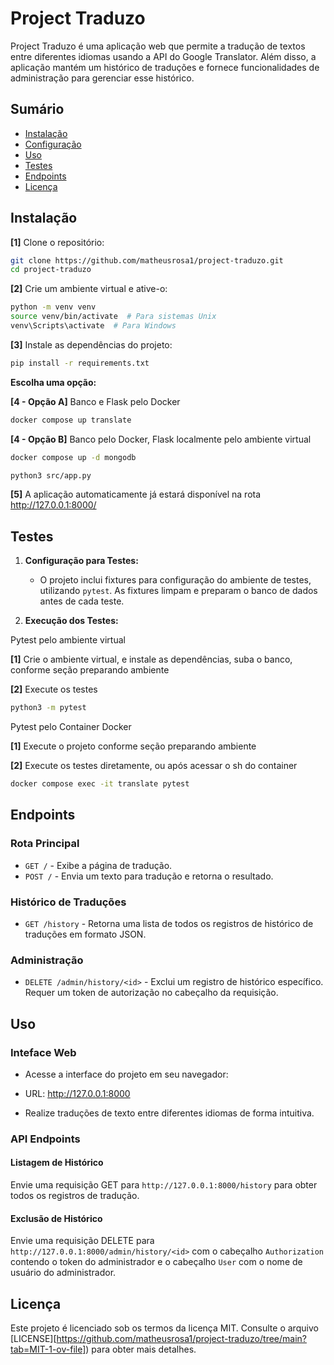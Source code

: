 # Project Traduzo

Project Traduzo é uma aplicação web que permite a tradução de textos entre diferentes idiomas usando a API do Google Translator. Além disso, a aplicação mantém um histórico de traduções e fornece funcionalidades de administração para gerenciar esse histórico.

## Sumário

- [Instalação](#instalação)
- [Configuração](#configuração)
- [Uso](#uso)
- [Testes](#testes)
- [Endpoints](#endpoints)
- [Licença](#licença)

## Instalação

**[1]** Clone o repositório:

```bash
git clone https://github.com/matheusrosa1/project-traduzo.git
cd project-traduzo
```

**[2]** Crie um ambiente virtual e ative-o:

```bash
python -m venv venv
source venv/bin/activate  # Para sistemas Unix
venv\Scripts\activate  # Para Windows
 ```

**[3]** Instale as dependências do projeto:

```bash
pip install -r requirements.txt
```

**Escolha uma opção:**

**[4 - Opção A]** Banco e Flask pelo Docker

```bash
docker compose up translate
```

**[4 - Opção B]** Banco pelo Docker, Flask localmente pelo ambiente virtual

```bash
docker compose up -d mongodb

python3 src/app.py
```

**[5]** A aplicação automaticamente já estará disponível na rota http://127.0.0.1:8000/


## Testes

1. **Configuração para Testes:**

    - O projeto inclui fixtures para configuração do ambiente de testes, utilizando `pytest`. As fixtures limpam e preparam o banco de dados antes de cada teste.

2. **Execução dos Testes:**

<summary>Pytest pelo ambiente virtual </summary>

**[1]** Crie o ambiente virtual, e instale as dependências, suba o banco, conforme seção preparando ambiente

**[2]** Execute os testes

```bash
python3 -m pytest
```

<summary>Pytest pelo Container Docker </summary>

**[1]** Execute o projeto conforme seção preparando ambiente

**[2]** Execute os testes diretamente, ou após acessar o sh do container

```bash
docker compose exec -it translate pytest
```

## Endpoints

### Rota Principal

- `GET /` - Exibe a página de tradução.
- `POST /` - Envia um texto para tradução e retorna o resultado.

### Histórico de Traduções

- `GET /history` - Retorna uma lista de todos os registros de histórico de traduções em formato JSON.

### Administração

- `DELETE /admin/history/<id>` - Exclui um registro de histórico específico. Requer um token de autorização no cabeçalho da requisição.

## Uso

### Inteface Web

- Acesse a interface do projeto em seu navegador:

- URL: http://127.0.0.1:8000
- Realize traduções de texto entre diferentes idiomas de forma intuitiva.

### API Endpoints

#### Listagem de Histórico

Envie uma requisição GET para `http://127.0.0.1:8000/history` para obter todos os registros de tradução.

#### Exclusão de Histórico

Envie uma requisição DELETE para `http://127.0.0.1:8000/admin/history/<id>` com o cabeçalho `Authorization` contendo o token do administrador e o cabeçalho `User` com o nome de usuário do administrador.

## Licença

Este projeto é licenciado sob os termos da licença MIT. Consulte o arquivo [LICENSE][https://github.com/matheusrosa1/project-traduzo/tree/main?tab=MIT-1-ov-file]) para obter mais detalhes.

